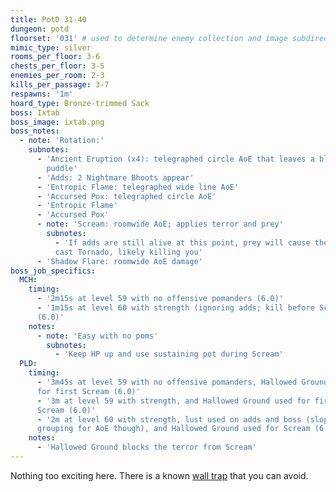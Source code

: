 ```yaml
---
title: PotD 31-40
dungeon: potd
floorset: '031' # used to determine enemy collection and image subdirectory
mimic_type: silver
rooms_per_floor: 3-6
chests_per_floor: 3-5
enemies_per_room: 2-3
kills_per_passage: 3-7
respawns: '1m'
hoard_type: Bronze-trimmed Sack
boss: Ixtab
boss_image: ixtab.png
boss_notes:
  - note: 'Rotation:'
    subnotes:
      - 'Ancient Eruption (x4): telegraphed circle AoE that leaves a bleed
        puddle'
      - 'Adds: 2 Nightmare Bhoots appear'
      - 'Entropic Flame: telegraphed wide line AoE'
      - 'Accursed Pox: telegraphed circle AoE'
      - 'Entropic Flame'
      - 'Accursed Pox'
      - note: 'Scream: roomwide AoE; applies terror and prey'
        subnotes:
          - 'If adds are still alive at this point, prey will cause them to
          cast Tornado, likely killing you'
      - 'Shadow Flare: roomwide AoE damage'
boss_job_specifics:
  MCH:
    timing:
      - '2m15s at level 59 with no offensive pomanders (6.0)'
      - '1m15s at level 60 with strength (ignoring adds; kill before Scream)
      (6.0)'
    notes:
      - note: 'Easy with no poms'
        subnotes:
          - 'Keep HP up and use sustaining pot during Scream'
  PLD:
    timing:
      - '3m45s at level 59 with no offensive pomanders, Hallowed Ground used
      for first Scream (6.0)'
      - '3m at level 59 with strength, and Hallowed Ground used for first
      Scream (6.0)'
      - '2m at level 60 with strength, lust used on adds and boss (sloppy
      grouping for AoE though), and Hallowed Ground used for Scream (6.0)'
    notes:
      - 'Hallowed Ground blocks the terror from Scream'
---
```


Nothing too exciting here. There is a known
[wall trap](/wall_traps.html#potd-31-49) that you can avoid.